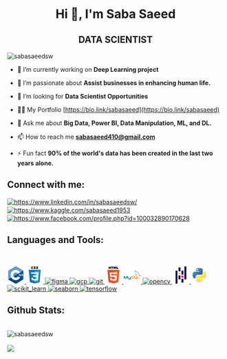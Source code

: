 <h1 align="center">Hi 👋, I'm Saba Saeed</h1>
<h2 align="center">DATA SCIENTIST</h2>

<p align="left"> <img src="https://komarev.com/ghpvc/?username=sabasaeedsw&label=Profile%20views&color=0e75b6&style=flat" alt="sabasaeedsw" /> </p>

- 🔭 I’m currently working on **Deep Learning project**

- 🌱 I’m passionate about **Assist businesses in enhancing human life.**

- 🤝 I’m looking for **Data Scientist Opportunities**

- 👨‍💻 My Portfolio [https://bio.link/sabasaeed](https://bio.link/sabasaeed)

- 💬 Ask me about **Big Data, Power BI, Data Manipulation, ML, and DL.**

- 📫 How to reach me **sabasaeed410@gmail.com**

- ⚡ Fun fact **90% of the world's data has been created in the last two years alone.**

<h2 align="left">Connect with me:</h2>
<p align="left">
<a href="https://linkedin.com/in/https://www.linkedin.com/in/sabasaeedsw/" target="blank"><img align="center" src="https://raw.githubusercontent.com/rahuldkjain/github-profile-readme-generator/master/src/images/icons/Social/linked-in-alt.svg" alt="https://www.linkedin.com/in/sabasaeedsw/" height="30" width="40" /></a>
<a href="https://kaggle.com/https://www.kaggle.com/sabasaeed1953" target="blank"><img align="center" src="https://raw.githubusercontent.com/rahuldkjain/github-profile-readme-generator/master/src/images/icons/Social/kaggle.svg" alt="https://www.kaggle.com/sabasaeed1953" height="30" width="40" /></a>
<a href="https://fb.com/https://www.facebook.com/profile.php?id=100032890170628" target="blank"><img align="center" src="https://raw.githubusercontent.com/rahuldkjain/github-profile-readme-generator/master/src/images/icons/Social/facebook.svg" alt="https://www.facebook.com/profile.php?id=100032890170628" height="30" width="40" /></a>
</p>

<h2 align="left">Languages and Tools:</h2>
<br>
<p align="left"> <a href="https://www.w3schools.com/cpp/" target="_blank" rel="noreferrer"> <img src="https://raw.githubusercontent.com/devicons/devicon/master/icons/cplusplus/cplusplus-original.svg" alt="cplusplus" width="40" height="40"/> </a> <a href="https://www.w3schools.com/css/" target="_blank" rel="noreferrer"> <img src="https://raw.githubusercontent.com/devicons/devicon/master/icons/css3/css3-original-wordmark.svg" alt="css3" width="40" height="40"/> </a> <a href="https://www.figma.com/" target="_blank" rel="noreferrer"> <img src="https://www.vectorlogo.zone/logos/figma/figma-icon.svg" alt="figma" width="40" height="40"/> </a> <a href="https://cloud.google.com" target="_blank" rel="noreferrer"> <img src="https://www.vectorlogo.zone/logos/google_cloud/google_cloud-icon.svg" alt="gcp" width="40" height="40"/> </a> <a href="https://git-scm.com/" target="_blank" rel="noreferrer"> <img src="https://www.vectorlogo.zone/logos/git-scm/git-scm-icon.svg" alt="git" width="40" height="40"/> </a> <a href="https://www.w3.org/html/" target="_blank" rel="noreferrer"> <img src="https://raw.githubusercontent.com/devicons/devicon/master/icons/html5/html5-original-wordmark.svg" alt="html5" width="40" height="40"/> </a> <a href="https://www.mysql.com/" target="_blank" rel="noreferrer"> <img src="https://raw.githubusercontent.com/devicons/devicon/master/icons/mysql/mysql-original-wordmark.svg" alt="mysql" width="40" height="40"/> </a> <a href="https://opencv.org/" target="_blank" rel="noreferrer"> <img src="https://www.vectorlogo.zone/logos/opencv/opencv-icon.svg" alt="opencv" width="40" height="40"/> </a> <a href="https://pandas.pydata.org/" target="_blank" rel="noreferrer"> <img src="https://raw.githubusercontent.com/devicons/devicon/2ae2a900d2f041da66e950e4d48052658d850630/icons/pandas/pandas-original.svg" alt="pandas" width="40" height="40"/> </a> <a href="https://www.python.org" target="_blank" rel="noreferrer"> <img src="https://raw.githubusercontent.com/devicons/devicon/master/icons/python/python-original.svg" alt="python" width="40" height="40"/> </a> <a href="https://scikit-learn.org/" target="_blank" rel="noreferrer"> <img src="https://upload.wikimedia.org/wikipedia/commons/0/05/Scikit_learn_logo_small.svg" alt="scikit_learn" width="40" height="40"/> </a> <a href="https://seaborn.pydata.org/" target="_blank" rel="noreferrer"> <img src="https://seaborn.pydata.org/_images/logo-mark-lightbg.svg" alt="seaborn" width="40" height="40"/> </a> <a href="https://www.tensorflow.org" target="_blank" rel="noreferrer"> <img src="https://www.vectorlogo.zone/logos/tensorflow/tensorflow-icon.svg" alt="tensorflow" width="40" height="40"/> </a> </p>

<h2 align="left">Github Stats:</h2>
<br>
<picture >
  <source 
    srcset="https://github-readme-stats.vercel.app/api/top-langs?username=sabasaeedsw&show_icons=true&locale=en&layout=compact&theme=dark"
    media="(prefers-color-scheme: dark)"
  />
  <source
    srcset="https://github-readme-stats.vercel.app/api?username=sabasaeedsw&show_icons=true"
    media="(prefers-color-scheme: light), (prefers-color-scheme: no-preference)"
  />
  <img src="https://github-readme-stats.vercel.app/api?username=sabasaeedsw&show_icons=true&locale=en" alt="sabasaeedsw" />
</picture>

<br>
<br>

<picture>
  <source
    srcset="https://github-readme-stats.vercel.app/api?username=sabasaeedsw&show_icons=true&theme=dark"
    media="(prefers-color-scheme: dark)"
  />
  <source
    srcset="https://github-readme-stats.vercel.app/api?username=sabasaeedsw&show_icons=true"
    media="(prefers-color-scheme: light), (prefers-color-scheme: no-preference)"
  />
  
  <img src="https://github-readme-stats.vercel.app/api?username=sabasaeedsw&show_icons=true" />
</picture>
